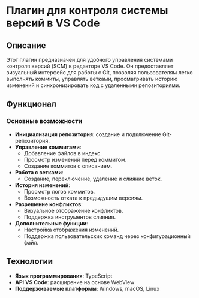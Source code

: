 # Плагин для контроля системы версий в VS Code

## Описание
Этот плагин предназначен для удобного управления системами контроля версий (SCM) в редакторе VS Code. Он предоставляет визуальный интерфейс для работы с Git, позволяя пользователям легко выполнять коммиты, управлять ветками, просматривать историю изменений и синхронизировать код с удаленными репозиториями.

## Функционал
### Основные возможности
- **Инициализация репозитория**: создание и подключение Git-репозитория.
- **Управление коммитами**:
  - Добавление файлов в индекс.
  - Просмотр изменений перед коммитом.
  - Создание коммитов с описанием.
- **Работа с ветками**:
  - Создание, переключение, удаление и слияние веток.
- **История изменений**:
  - Просмотр логов коммитов.
  - Возможность отката к предыдущим версиям.
- **Разрешение конфликтов**:
  - Визуальное отображение конфликтов.
  - Поддержка инструментов слияния.
- **Дополнительные функции**:
  - Настройка отображения изменений.
  - Поддержка пользовательских команд через конфигурационный файл.

## Технологии
- **Язык программирования**: TypeScript
- **API VS Code**: расширение на основе WebView
- **Поддерживаемые платформы**: Windows, macOS, Linux
